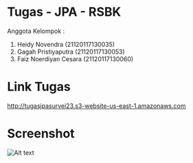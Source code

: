 # Tugas - JPA - RSBK

Anggota Kelompok :
1. Heidy Novendra (21120117130035)
2. Gagah Pristiyaputra (21120117130053)
3. Faiz Noerdiyan Cesara (21120117130060)

# Link Tugas
http://tugasjpasurvei23.s3-website-us-east-1.amazonaws.com

# Screenshot
![Alt text](https://github.com/novendraino/Tugas_RSBK_JPA/blob/master/ssJPA23.JPG)
